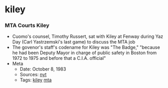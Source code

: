 # kiley
### MTA Courts Kiley

- Cuomo's counsel, Timothy Russert, sat with Kiley at Fenway during Yaz Day (Carl Yastrzemski's last game) to discuss the MTA job
- The govenor's staff's codename for Kiley was "The Badge," "because he had been Deputy Mayor in charge of public safety in Boston from 1972 to 1975 and before that a C.I.A. official"
- Meta
  - Date: October 8, 1983
  - Sources: [nyt](http://www.nytimes.com/1983/10/08/nyregion/the-secret-courting-of-robert-kiley.html?mcubz=3)
  - Tags: [kiley](../tags/kiley.md) [mta](../tags/mta.md)

